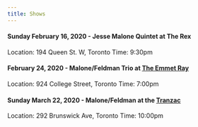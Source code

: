 ```yaml
---
title: Shows
---
```


#### Sunday February 16, 2020 - Jesse Malone Quintet at The Rex
Location: 194 Queen St. W, Toronto
Time: 9:30pm

#### February 24, 2020 - Malone/Feldman Trio at [The Emmet Ray](https://www.theemmetray.com)
Location: 924 College Street, Toronto
Time: 7:00pm

#### Sunday March 22, 2020 - Malone/Feldman at the [Tranzac](https://www.tranzac.org)
Location: 292 Brunswick Ave, Toronto
Time: 10:00pm

